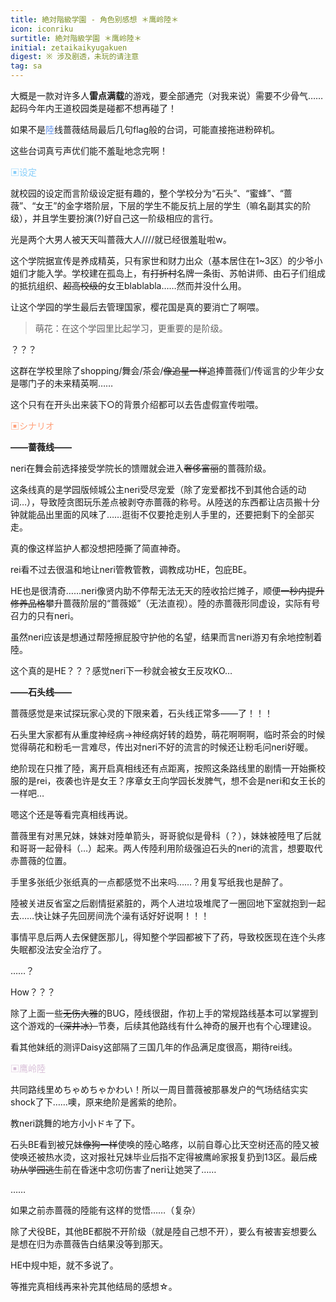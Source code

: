 ```yaml
---
title: 絶対階級学園 - 角色别感想 ＊鹰岭陸＊
icon: iconriku
surtitle: 絶対階級学園 ＊鹰岭陸＊
initial: zetaikaikyugakuen
digest: ※ 涉及剧透，未玩的请注意
tag: sa
---
```






大概是一款对许多人**雷点满载**的游戏，要全部通完（对我来说）需要不少骨气……起码今年内王道校园类是碰都不想再碰了！

如果不是<font color="#6495ED">陸</font>线蔷薇结局最后几句flag般的台词，可能直接拖进粉碎机。

这些台词真亏声优们能不羞耻地念完啊！

<font color="#87CEFA">▣设定</font>

就校园的设定而言阶级设定挺有趣的，整个学校分为“石头”、“蜜蜂”、“蔷薇”、“女王”的金字塔阶层，下层的学生不能反抗上层的学生（嘛名副其实的阶级），并且学生要扮演(?)好自己这一阶级相应的言行。

光是两个大男人被天天叫蔷薇大人////就已经很羞耻啦w。

这个学院据宣传是养成精英，只有家世和财力出众（基本居住在1~3区）的少爷小姐们才能入学。学校建在孤岛上，有~~打折村~~名牌一条街、苏帕讲师、由石子们组成的抵抗组织、~~超高校级的~~女王blablabla……然而并没什么用。

让这个学园的学生最后去管理国家，樱花国是真的要消亡了啊喂。

> 萌花：在这个学园里比起学习，更重要的是阶级。

？？？

这群在学校里除了shopping/舞会/茶会/~~像追星一样~~追捧蔷薇们/传谣言的少年少女是哪门子的未来精英啊……

这个只有在开头出来装下○的背景介绍都可以去告虚假宣传啦喂。

<font color="#FFA07A">▣シナリオ</font>

**——蔷薇线——**

neri在舞会前选择接受学院长的馈赠就会进入~~奢侈富丽~~的蔷薇阶级。

这条线真的是学园版倾城公主neri受尽宠爱（除了宠爱都找不到其他合适的动词…），导致陸贪图玩乐差点被剥夺赤蔷薇的称号。从陸送的东西都让店员搬十分钟就能品出里面的风味了……逛街不仅要抢走别人手里的，还要把剩下的全部买走。

真的像这样监护人都没想把陸撕了简直神奇。

rei看不过去很温和地让neri管教管教，调教成功HE，包庇BE。

HE也是很清奇……neri像贤内助不停帮无法无天的陸收拾烂摊子，顺便~~一秒内提升修养品格~~攀升蔷薇阶层的“蔷薇姬”（无法直视）。陸的赤蔷薇形同虚设，实际有号召力的只有neri。

虽然neri应该是想通过帮陸擦屁股守护他的名望，结果而言neri游刃有余地控制着陸。

这个真的是HE？？？感觉neri下一秒就会被女王反攻KO…

**——石头线——**

蔷薇感觉是来试探玩家心灵的下限来着，石头线正常多——了！！！

石头里大家都有从重度神经病→神经病好转的趋势，萌花啊啊啊，临时茶会的时候觉得萌花和粉毛一言难尽，传出对neri不好的流言的时候还让粉毛问neri好暖。

绝阶现在只推了陸，离开启真相线还有点距离，按照这条路线里的剧情一开始撕校服的是rei，夜袭也许是女王？序章女王向学园长发脾气，想不会是neri和女王长的一样吧…

嗯这个还是等看完真相线再说。

蔷薇里有对黑兄妹，妹妹对陸单箭头，哥哥貌似是骨科（？），妹妹被陸甩了后就和哥哥一起骨科（…）起来。两人传陸利用阶级强迫石头的neri的流言，想要取代赤蔷薇的位置。

手里多张纸少张纸真的一点都感觉不出来吗……？用复写纸我也是醉了。

陸被关进反省室之后剧情挺紧脏的，两个人进垃圾堆爬了一圈回地下室就抱到一起去……快让妹子先回房间洗个澡有话好好说啊！！！

事情平息后两人去保健医那儿，得知整个学园都被下了药，导致校医现在连个头疼失眠都没法安全治疗了。

……？

How？？？

除了上面一些~~无伤大雅~~的BUG，陸线很甜，作初上手的常规路线基本可以掌握到这个游戏的~~（深井冰）~~节奏，后续其他路线有什么神奇的展开也有个心理建设。

看其他妹纸的测评Daisy这部隔了三国几年的作品满足度很高，期待rei线。

<font color="#D8BFD8">▣鹰岭陸</font>

共同路线里めちゃめちゃかわい！所以一周目蔷薇被那暴发户的气场结结实实shock了下……噢，原来绝阶是酱紫的绝阶。

教neri跳舞的地方小小ドキ了下。

石头BE看到被兄妹~~像狗一样~~使唤的陸心略疼，以前自尊心比天空树还高的陸又被使唤还被热水烫，这对报社兄妹毕业后指不定得被鹰岭家报复扔到13区。最后~~成功从学园逃生~~前在昏迷中念叨伤害了neri让她哭了……

……

如果之前赤蔷薇的陸能有这样的觉悟……（复杂）

除了犬役BE，其他BE都脱不开阶级（就是陸自己想不开），要么有被害妄想要么是想在归为赤蔷薇告白结果没等到那天。

HE中规中矩，就不多说了。

等推完真相线再来补完其他结局的感想☆。